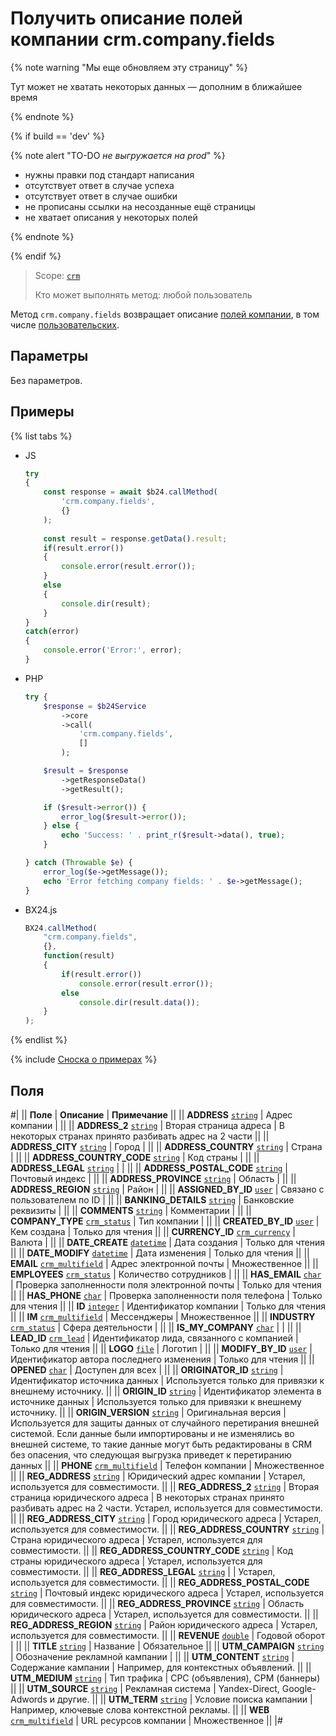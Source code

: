 # Получить описание полей компании crm.company.fields

{% note warning "Мы еще обновляем эту страницу" %}

Тут может не хватать некоторых данных — дополним в ближайшее время

{% endnote %}

{% if build == 'dev' %}

{% note alert "TO-DO _не выгружается на prod_" %}

- нужны правки под стандарт написания
- отсутствует ответ в случае успеха
- отсутствует ответ в случае ошибки
- не прописаны ссылки на несозданные ещё страницы
- не хватает описания у некоторых полей

{% endnote %}

{% endif %}

> Scope: [`crm`](../../scopes/permissions.md)
>
> Кто может выполнять метод: любой пользователь

Метод `crm.company.fields` возвращает описание [полей компании](./crm-company-add.md), в том числе [пользовательских](./userfields/crm-company-userfield-add.md).

## Параметры

Без параметров.

## Примеры

{% list tabs %}

- JS


    ```js
    try
    {
    	const response = await $b24.callMethod(
    		'crm.company.fields',
    		{}
    	);
    	
    	const result = response.getData().result;
    	if(result.error())
    	{
    		console.error(result.error());
    	}
    	else
    	{
    		console.dir(result);
    	}
    }
    catch(error)
    {
    	console.error('Error:', error);
    }
    ```

- PHP


    ```php
    try {
        $response = $b24Service
            ->core
            ->call(
                'crm.company.fields',
                []
            );
    
        $result = $response
            ->getResponseData()
            ->getResult();
    
        if ($result->error()) {
            error_log($result->error());
        } else {
            echo 'Success: ' . print_r($result->data(), true);
        }
    
    } catch (Throwable $e) {
        error_log($e->getMessage());
        echo 'Error fetching company fields: ' . $e->getMessage();
    }
    ```

- BX24.js

    ```js
    BX24.callMethod(
        "crm.company.fields",
        {},
        function(result)
        {
            if(result.error())
                console.error(result.error());
            else
                console.dir(result.data());
        }
    );
    ```

{% endlist %}

{% include [Сноска о примерах](../../../_includes/examples.md) %}

## Поля

#|
|| **Поле** | **Описание** | **Примечание** ||
|| **ADDRESS**
[`string`](../../data-types.md) | Адрес компании | ||
|| **ADDRESS_2**
[`string`](../../data-types.md) | Вторая страница адреса | В некоторых странах принято разбивать адрес на 2 части ||
|| **ADDRESS_CITY**
[`string`](../../data-types.md) | Город | ||
|| **ADDRESS_COUNTRY**
[`string`](../../data-types.md) | Страна | ||
|| **ADDRESS_COUNTRY_CODE**
[`string`](../../data-types.md) | Код страны | ||
|| **ADDRESS_LEGAL**
[`string`](../../data-types.md) | | ||
|| **ADDRESS_POSTAL_CODE**
[`string`](../../data-types.md) | Почтовый индекс | ||
|| **ADDRESS_PROVINCE**
[`string`](../../data-types.md) | Область | ||
|| **ADDRESS_REGION**
[`string`](../../data-types.md) | Район | ||
|| **ASSIGNED_BY_ID**
[`user`](../../data-types.md) | Связано с пользователем по ID | ||
|| **BANKING_DETAILS**
[`string`](../../data-types.md) | Банковские реквизиты | ||
|| **COMMENTS**
[`string`](../../data-types.md) | Комментарии | ||
|| **COMPANY_TYPE**
[`crm_status`](../../data-types.md) | Тип компании | ||
|| **CREATED_BY_ID**
[`user`](../../data-types.md) | Кем создана | Только для чтения ||
|| **CURRENCY_ID**
[`crm_currency`](../../data-types.md) | Валюта | ||
|| **DATE_CREATE**
[`datetime`](../../data-types.md) | Дата создания | Только для чтения ||
|| **DATE_MODIFY**
[`datetime`](../../data-types.md) | Дата изменения | Только для чтения ||
|| **EMAIL**
[`crm_multifield`](../../data-types.md) | Адрес электронной почты | Множественное ||
|| **EMPLOYEES**
[`crm_status`](../../data-types.md) | Количество сотрудников | ||
|| **HAS_EMAIL**
[`char`](../../data-types.md) | Проверка заполненности поля электронной почты | Только для чтения ||
|| **HAS_PHONE**
[`char`](../../data-types.md) | Проверка заполненности поля телефона | Только для чтения ||
|| **ID**
[`integer`](../../data-types.md) | Идентификатор компании | Только для чтения ||
|| **IM**
[`crm_multifield`](../../data-types.md) | Мессенджеры | Множественное ||
|| **INDUSTRY**
[`crm_status`](../../data-types.md) | Сфера деятельности | ||
|| **IS_MY_COMPANY**
[`char`](../../data-types.md) | | ||
|| **LEAD_ID**
[`crm_lead`](../../data-types.md) | Идентификатор лида, связанного с компанией | Только для чтения ||
|| **LOGO**
[`file`](../../data-types.md) | Логотип | ||
|| **MODIFY_BY_ID**
[`user`](../../data-types.md) | Идентификатор автора последнего изменения | Только для чтения ||
|| **OPENED**
[`char`](../../data-types.md) | Доступен для всех | ||
|| **ORIGINATOR_ID**
[`string`](../../data-types.md) | Идентификатор источника данных | Используется только для привязки к внешнему источнику. ||
|| **ORIGIN_ID**
[`string`](../../data-types.md) | Идентификатор элемента в источнике данных | Используется только для привязки к внешнему источнику. ||
|| **ORIGIN_VERSION**
[`string`](../../data-types.md) | Оригинальная версия | Используется для защиты данных от случайного перетирания внешней системой. Если данные были импортированы и не изменялись во внешней системе, то такие данные могут быть редактированы в CRM без опасения, что следующая выгрузка приведет к перетиранию данных ||
|| **PHONE**
[`crm_multifield`](../../data-types.md) | Телефон компании | Множественное ||
|| **REG_ADDRESS**
[`string`](../../data-types.md) | Юридический адрес компании | Устарел, используется для совместимости. ||
|| **REG_ADDRESS_2**
[`string`](../../data-types.md) | Вторая страница юридического адреса | В некоторых странах принято разбивать адрес на 2 части. Устарел, используется для совместимости. ||
|| **REG_ADDRESS_CITY**
[`string`](../../data-types.md) | Город юридического адреса | Устарел, используется для совместимости. ||
|| **REG_ADDRESS_COUNTRY**
[`string`](../../data-types.md) | Страна юридического адреса | Устарел, используется для совместимости. ||
|| **REG_ADDRESS_COUNTRY_CODE**
[`string`](../../data-types.md) | Код страны юридического адреса | Устарел, используется для совместимости. ||
|| **REG_ADDRESS_LEGAL**
[`string`](../../data-types.md) | | Устарел, используется для совместимости. ||
|| **REG_ADDRESS_POSTAL_CODE**
[`string`](../../data-types.md) | Почтовый индекс юридического адреса | Устарел, используется для совместимости. ||
|| **REG_ADDRESS_PROVINCE**
[`string`](../../data-types.md) | Область юридического адреса | Устарел, используется для совместимости. ||
|| **REG_ADDRESS_REGION**
[`string`](../../data-types.md) | Район юридического адреса | Устарел, используется для совместимости. ||
|| **REVENUE**
[`double`](../../data-types.md) | Годовой оборот | ||
|| **TITLE**
[`string`](../../data-types.md) | Название | Обязательное ||
|| **UTM_CAMPAIGN**
[`string`](../../data-types.md) | Обозначение рекламной кампании | ||
|| **UTM_CONTENT**
[`string`](../../data-types.md) | Содержание кампании | Например, для контекстных объявлений. ||
|| **UTM_MEDIUM**
[`string`](../../data-types.md) | Тип трафика | CPC (объявления), CPM (баннеры) ||
|| **UTM_SOURCE**
[`string`](../../data-types.md) | Рекламная система | Yandex-Direct, Google-Adwords и другие. ||
|| **UTM_TERM**
[`string`](../../data-types.md) | Условие поиска кампании | Например, ключевые слова контекстной рекламы. ||
|| **WEB**
[`crm_multifield`](../../data-types.md) | URL ресурсов компании | Множественное ||
|#